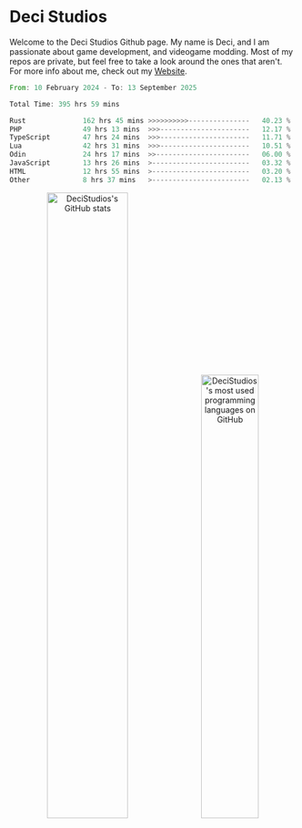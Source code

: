 # Deci Studios
Welcome to the Deci Studios Github page. My name is Deci, and I am passionate about game development, and videogame modding. Most of my repos are private, but feel free to take a look around the ones that aren't.
For more info about me, check out my <a href="https://decidev.co.uk" target="_blank">Website</a>.
<!--START_SECTION:waka-->

```rust
From: 10 February 2024 - To: 13 September 2025

Total Time: 395 hrs 59 mins

Rust              162 hrs 45 mins >>>>>>>>>>---------------   40.23 %
PHP               49 hrs 13 mins  >>>----------------------   12.17 %
TypeScript        47 hrs 24 mins  >>>----------------------   11.71 %
Lua               42 hrs 31 mins  >>>----------------------   10.51 %
Odin              24 hrs 17 mins  >>-----------------------   06.00 %
JavaScript        13 hrs 26 mins  >------------------------   03.32 %
HTML              12 hrs 55 mins  >------------------------   03.20 %
Other             8 hrs 37 mins   >------------------------   02.13 %
```

<!--END_SECTION:waka-->
<p align="center">
  <a href="https://github.com/anuraghazra/github-readme-stats" target="_blank"><img src="https://github-readme-stats.vercel.app/api?username=decistudios&show_icons=true&count_private=true&theme=omni&hide_border=true" alt="DeciStudios's GitHub stats" width="53.1%" /></a>
  <a href="https://github.com/anuraghazra/github-readme-stats" target="_blank"><img width="44.7%" src="https://github-readme-stats.vercel.app/api/top-langs/?username=decistudios&theme=omni&layout=compact&hide_border=true&langs_count=6" alt="DeciStudios's most used programming languages on GitHub" /></a>
</p>


